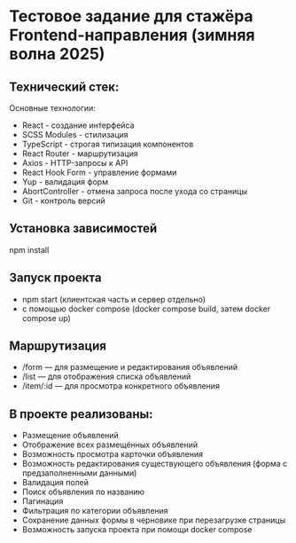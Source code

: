 
# Тестовое задание для стажёра Frontend-направления (зимняя волна 2025)
## Технический стек:
Основные технологии:
- React - создание интерфейса
- SCSS Modules - стилизация
- TypeScript - строгая типизация компонентов
- React Router - маршрутизация
- Axios - HTTP-запросы к API
- React Hook Form - управление формами
- Yup - валидация форм
- AbortController - отмена запроса после ухода со страницы
- Git - контроль версий

## Установка зависимостей
npm install

## Запуск проекта 
- npm start (клиентская часть и сервер отдельно)
- с помощью docker compose (docker compose build, затем docker compose up)

## Маршрутизация
- /form — для размещение и редактирования объявлений
- /list — для отображения списка объявлений
- /item/:id — для просмотра конкретного объявления

## В проекте реализованы:
- Размещение объявлений
- Отображение всех размещённых объявлений
- Возможность просмотра карточки объявления 
- Возможность редактирования существующего объявления (форма с предзаполненными данными)
- Валидация полей
- Поиск объявления по названию
- Пагинация
- Фильтрация по категории объявления
- Сохранение данных формы в черновике при перезагрузке страницы
- Возможность запуска проекта при помощи docker compose
